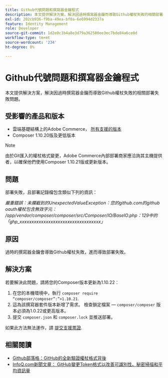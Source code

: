 ```yaml
---
title: Github代號問題和撰寫器金鑰程式
description: 本文提供解決方案，解決因過時撰寫器金鑰而導致Github權杖失敗的相關部署失敗問題。
exl-id: 202cb936-f9ba-49ea-bf0a-6e6994d2337a
feature: Identity Management
role: Developer
source-git-commit: 1d2e0c1b4a8e3d79a362500ee3ec7bde84a6ce0d
workflow-type: tm+mt
source-wordcount: '234'
ht-degree: 0%

---
```


# Github代號問題和撰寫器金鑰程式

本文提供解決方案，解決因過時撰寫器金鑰而導致Github權杖失敗的相關部署失敗問題。

## 受影響的產品和版本

* 雲端基礎結構上的Adobe Commerce， [所有支援的版本](https://magento.com/sites/default/files/magento-software-lifecycle-policy.pdf)
* Composer 1.10.20版及更低版本

>[!NOTE]
>
>由於Git匯入的權杖格式變更，Adobe Commerce內部部署商家應洽詢其主機提供者，以確保他們使用Composer 1.10.21版或更新版本。

## 問題

部署失敗，且部署記錄檔包含類似下列的資訊：

*嚴重錯誤：未攔截到的UnexpectedValueException：您的github.com的github oauth權杖包含無效字元： /app/vendor/composer/composer/src/Composer/IO/BaseIO.php：129中的「ghp_xxxxxxxxxxxxxxxxxxxxxxxxxxxxxxxxxx」*

## 原因

過時的撰寫器金鑰會導致Github權杖失敗，進而導致部署失敗。

## 解決方案

若要解決此問題，請將您的Composer版本更新為1.10.22：

1. 在您的本機環境中，執行 `composer require “composer/composer”:”>1.10.21`.
1. 這為該撰寫器套件版本新增了需求。 檢查鎖定檔案 —  `composer/composer` 版本必須為1.0.22或更高版本。
1. 提交 `composer.json` 和 `composer.lock` 並推送部署。

如果此方法無法運作，請 [提交支援票證](/help/help-center-guide/help-center/magento-help-center-user-guide.md#submit-ticket).

## 相關閱讀

* [Github部落格：GitHub的全新驗證權杖格式背後](https://github.blog/2021-04-05-behind-githubs-new-authentication-token-formats/)
* [InfoQ.com新聞文章： GitHub變更Token格式以改善可識別性、秘密掃描和平均資訊量](https://www.infoq.com/news/2021/04/github-new-token-format/)
